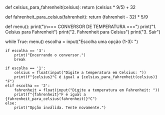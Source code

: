 def celsius_para_fahrenheit(celsius):
    return (celsius * 9/5) + 32

def fahrenheit_para_celsius(fahrenheit):
    return (fahrenheit - 32) * 5/9

def menu():
    print("\n=== CONVERSOR DE TEMPERATURA ===")
    print("1. Celsius para Fahrenheit")
    print("2. Fahrenheit para Celsius")
    print("3. Sair")

while True:
    menu()
    escolha = input("Escolha uma opção (1-3): ")

    if escolha == '3':
        print("Encerrando o conversor.")
        break

    if escolha == '1':
        celsius = float(input("Digite a temperatura em Celsius: "))
        print(f"{celsius}°C é igual a {celsius_para_fahrenheit(celsius)}°F")
    elif escolha == '2':
        fahrenheit = float(input("Digite a temperatura em Fahrenheit: "))
        print(f"{fahrenheit}°F é igual a {fahrenheit_para_celsius(fahrenheit)}°C")
    else:
        print("Opção inválida. Tente novamente.")

